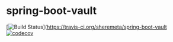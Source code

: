 # spring-boot-vault

[![Build Status](https://travis-ci.org/sheremeta/spring-boot-vault.svg?branch=master)](https://travis-ci.org/sheremeta/spring-boot-vault [![codecov](https://codecov.io/gh/codecov/spring-boot-vault/branch/master/graph/badge.svg)](https://codecov.io/gh/codecov/spring-boot-vault)
